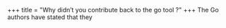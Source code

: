 +++
title = "Why didn’t you contribute back to the go tool ?"
+++
The Go authors have stated that they
